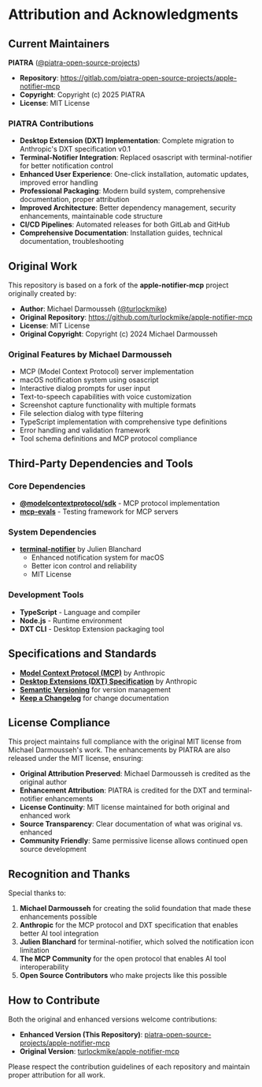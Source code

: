 # Attribution and Acknowledgments

## Current Maintainers

**PIATRA** ([@piatra-open-source-projects](https://gitlab.com/piatra-open-source-projects))
- **Repository**: https://gitlab.com/piatra-open-source-projects/apple-notifier-mcp
- **Copyright**: Copyright (c) 2025 PIATRA
- **License**: MIT License

### PIATRA Contributions
- **Desktop Extension (DXT) Implementation**: Complete migration to Anthropic's DXT specification v0.1
- **Terminal-Notifier Integration**: Replaced osascript with terminal-notifier for better notification control
- **Enhanced User Experience**: One-click installation, automatic updates, improved error handling
- **Professional Packaging**: Modern build system, comprehensive documentation, proper attribution
- **Improved Architecture**: Better dependency management, security enhancements, maintainable code structure
- **CI/CD Pipelines**: Automated releases for both GitLab and GitHub
- **Comprehensive Documentation**: Installation guides, technical documentation, troubleshooting

## Original Work

This repository is based on a fork of the **apple-notifier-mcp** project originally created by:

- **Author**: Michael Darmousseh ([@turlockmike](https://github.com/turlockmike))
- **Original Repository**: https://github.com/turlockmike/apple-notifier-mcp
- **License**: MIT License
- **Original Copyright**: Copyright (c) 2024 Michael Darmousseh

### Original Features by Michael Darmousseh
- MCP (Model Context Protocol) server implementation
- macOS notification system using osascript
- Interactive dialog prompts for user input
- Text-to-speech capabilities with voice customization
- Screenshot capture functionality with multiple formats
- File selection dialog with type filtering
- TypeScript implementation with comprehensive type definitions
- Error handling and validation framework
- Tool schema definitions and MCP protocol compliance

## Third-Party Dependencies and Tools

### Core Dependencies
- **[@modelcontextprotocol/sdk](https://github.com/modelcontextprotocol/sdk)** - MCP protocol implementation
- **[mcp-evals](https://github.com/modelcontextprotocol/evals)** - Testing framework for MCP servers

### System Dependencies
- **[terminal-notifier](https://github.com/julienXX/terminal-notifier)** by Julien Blanchard
  - Enhanced notification system for macOS
  - Better icon control and reliability
  - MIT License

### Development Tools
- **TypeScript** - Language and compiler
- **Node.js** - Runtime environment
- **DXT CLI** - Desktop Extension packaging tool

## Specifications and Standards

- **[Model Context Protocol (MCP)](https://github.com/modelcontextprotocol/servers)** by Anthropic
- **[Desktop Extensions (DXT) Specification](https://github.com/anthropics/dxt)** by Anthropic
- **[Semantic Versioning](https://semver.org/)** for version management
- **[Keep a Changelog](https://keepachangelog.com/)** for change documentation

## License Compliance

This project maintains full compliance with the original MIT license from Michael Darmousseh's work. The enhancements by PIATRA are also released under the MIT license, ensuring:

- **Original Attribution Preserved**: Michael Darmousseh is credited as the original author
- **Enhancement Attribution**: PIATRA is credited for the DXT and terminal-notifier enhancements
- **License Continuity**: MIT license maintained for both original and enhanced work
- **Source Transparency**: Clear documentation of what was original vs. enhanced
- **Community Friendly**: Same permissive license allows continued open source development

## Recognition and Thanks

Special thanks to:

1. **Michael Darmousseh** for creating the solid foundation that made these enhancements possible
2. **Anthropic** for the MCP protocol and DXT specification that enables better AI tool integration
3. **Julien Blanchard** for terminal-notifier, which solved the notification icon limitation
4. **The MCP Community** for the open protocol that enables AI tool interoperability
5. **Open Source Contributors** who make projects like this possible

## How to Contribute

Both the original and enhanced versions welcome contributions:

- **Enhanced Version (This Repository)**: [piatra-open-source-projects/apple-notifier-mcp](https://gitlab.com/piatra-open-source-projects/apple-notifier-mcp)
- **Original Version**: [turlockmike/apple-notifier-mcp](https://github.com/turlockmike/apple-notifier-mcp)

Please respect the contribution guidelines of each repository and maintain proper attribution for all work.